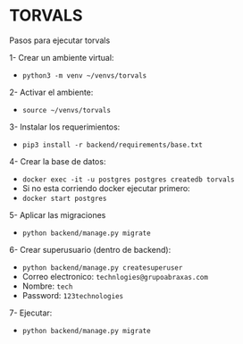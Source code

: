 # TORVALS
Pasos para ejecutar torvals

1- Crear un ambiente virtual:
- ```python3 -m venv ~/venvs/torvals```

2- Activar el ambiente:
- `source ~/venvs/torvals`


3- Instalar los requerimientos:
- ```pip3 install -r backend/requirements/base.txt```

4- Crear la base de datos:
- ```docker exec -it -u postgres postgres createdb torvals```
- Si no esta corriendo docker ejecutar primero:
- ```docker start postgres```

5- Aplicar las migraciones
- ```python backend/manage.py migrate```

6- Crear superusuario (dentro de backend):
- ```python backend/manage.py createsuperuser```
- Correo electronico: ```technlogies@grupoabraxas.com```
- Nombre: ```tech```
- Password: ```123technologies```

7- Ejecutar:
- ```python backend/manage.py migrate```
